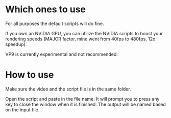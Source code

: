# Which ones to use

For all purposes the default scripts will do fine.

If you own an NVIDIA GPU, you can utilize the NVIDIA scripts to boost your rendering speeds (MAJOR factor, mine went from 40fps to 480fps, 12x speedup).

VP9 is currently experimental and not recommended.

# How to use

Make sure the video and the script file is in the same folder.

Open the script and paste in the file name. It will prompt you to press any key to close the window when it is finished. The output will be named based on the input file.
